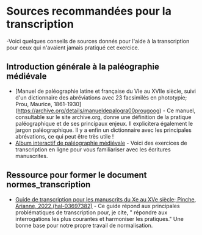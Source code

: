 # Sources recommandées pour la transcription

-Voici quelques conseils de sources donnés pour l'aide à la transcription pour ceux qui n'avaient jamais pratiqué cet exercice.

## Introduction générale à la paléographie médiévale 
- [Manuel de paléographie latine et française du VIe au XVIIe siècle, suivi d'un dictionnaire des abréviations avec 23 facsimilés en phototypie;
Prou, Maurice, 1861-1930] (https://archive.org/details/manueldepalogra00prougoog) - Ce manuel, consultable sur le site archive.org,  donne une définition de la pratique paléographique et de ses principaux enjeux. Il  explicitera également le jargon paléographique. Il y a enfin un dictionnaire avec les principales abrévations, ce qui peut être très utile !
- [Album interactif de paléographie médiévale](https://paleographie.huma-num.fr/) - Voici des exercices de transcription en ligne pour vous familiariser avec les écritures manuscrites.

## Ressource pour former le document normes_transcription
- [Guide de transcription pour les manuscrits du Xe au XVe siècle; Pinche, Arianne, 2022,(hal-03697382)](https://hal.science/hal-03697382) - Ce guide répond aux principales problématiques de transcription pour, je cite, "  répondre aux interrogations les plus courantes et harmoniser les pratiques." Une bonne base pour notre propre travail de normalisation.







